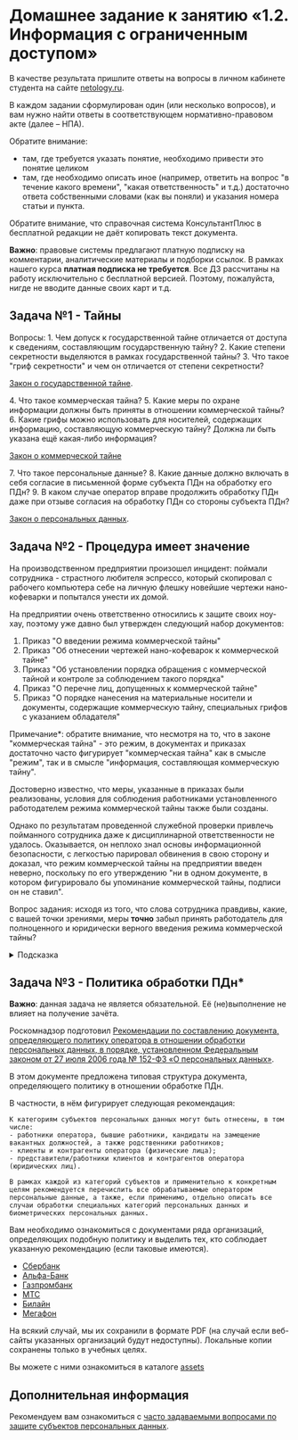 # Домашнее задание к занятию «1.2. Информация с ограниченным доступом»

В качестве результата пришлите ответы на вопросы в личном кабинете студента на сайте [netology.ru](httpss://netology.ru).

В каждом задании сформулирован один (или несколько вопросов), и вам нужно найти ответы в соответствующем нормативно-правовом акте (далее – НПА).

Обратите внимание:
* там, где требуется указать понятие, необходимо привести это понятие целиком 
* там, где необходимо описать иное (например, ответить на вопрос "в течение какого времени", "какая ответственность" и т.д.) достаточно ответа собственными словами (как вы поняли) и указания номера статьи и пункта.

Обратите внимание, что справочная система КонсультантПлюс в бесплатной редакции не даёт копировать текст документа.

**Важно**: правовые системы предлагают платную подписку на комментарии, аналитические материалы и подборки ссылок. В рамках нашего курса **платная подписка не требуется**. Все ДЗ рассчитаны на работу исключительно с бесплатной версией. Поэтому, пожалуйста, нигде не вводите данные своих карт и т.д.

## Задача №1 - Тайны

Вопросы:
1\. Чем допуск к государственной тайне отличается от доступа к сведениям, составляющим государственную тайну?
2\. Какие степени секретности выделяются в рамках государственной тайны?
3\. Что такое "гриф секретности" и чем он отличается от степени секретности?

[Закон о государственной тайне](http://base.garant.ru/10102673/).

4\. Что такое коммерческая тайна?
5\. Какие меры по охране информации должны быть приняты в отношении коммерческой тайны?
6\. Какие грифы можно использовать для носителей, содержащих информацию, составляющую коммерческую тайну? Должна ли быть указана ещё какая-либо информация?

[Закон о коммерческой тайне](http://base.garant.ru/12136454/)

7\. Что такое персональные данные?
8\. Какие данные должно включать в себя согласие в письменной форме субъекта ПДн на обработку его ПДн?
9\. В каком случае оператор вправе продолжить обработку ПДн даже при отзыве согласия на обработку ПДн со стороны субъекта ПДн?

[Закон о персональных данных](https://base.garant.ru/12148567/).

## Задача №2 - Процедура имеет значение

На производственном предприятии произошел инцидент: поймали сотрудника - страстного любителя эспрессо, который скопировал с рабочего компьютера себе на личную флешку новейшие чертежи нано-кофеварки и попытался унести их домой. 

На предприятии очень ответственно относились к защите своих ноу-хау, поэтому уже давно был утвержден следующий набор документов:
1. Приказ "О введении режима коммерческой тайны"
1. Приказ "Об отнесении чертежей нано-кофеварок к коммерческой тайне"
1. Приказ "Об установлении порядка обращения с коммерческой тайной и контроле за соблюдением такого порядка"
1. Приказ "О перечне лиц, допущенных к коммерческой тайне"
1. Приказ "О порядке нанесения на материальные носители и документы, содержащие коммерческую тайну, специальных грифов с указанием обладателя"

Примечание*: обратите внимание, что несмотря на то, что в законе "коммерческая тайна" - это режим, в документах и приказах достаточно часто фигурирует "коммерческая тайна" как в смысле "режим", так и в смысле "информация, составляющая коммерческую тайну".

Достоверно известно, что меры, указанные в приказах были реализованы, условия для соблюдения работниками установленного работодателем режима коммерческой тайны также были созданы.

Однако по результатам проведенной служебной проверки привлечь пойманного сотрудника даже к дисциплинарной ответственности не удалось. Оказывается, он неплохо знал основы информационной безопасности, с легкостью парировал обвинения в свою сторону и доказал, что режим коммерческой тайны на предприятии введен неверно, поскольку по его утверждению "ни в одном документе, в котором фигурировало бы упоминание коммерческой тайны, подписи он не ставил".

Вопрос задания: исходя из того, что слова сотрудника правдивы, какие, с вашей точки зрениями, меры **точно** забыл принять работодатель для полноценного и юридически верного введения режима коммерческой тайны?

<details>
<summary>Подсказка</summary>

Речь идёт о 3 (трёх) мерах.
</details>

## Задача №3 - Политика обработки ПДн*

**Важно**: данная задача не является обязательной. Её (не)выполнение не влияет на получение зачёта.

Роскомнадзор подготовил [Рекомендации по составлению документа, определяющего политику оператора в отношении обработки персональных данных, в порядке, установленном Федеральным законом от 27 июля 2006 года № 152-ФЗ «О персональных данных»](https://rkn.gov.ru/personal-data/p908/).

В этом документе предложена типовая структура документа, определяющего политику в отношении обработке ПДн. 

В частности, в нём фигурирует следующая рекомендация: 
```
К категориям субъектов персональных данных могут быть отнесены, в том числе:
- работники оператора, бывшие работники, кандидаты на замещение вакантных должностей, а также родственники работников;
- клиенты и контрагенты оператора (физические лица);
- представители/работники клиентов и контрагентов оператора (юридических лиц).
    
В рамках каждой из категорий субъектов и применительно к конкретным целям рекомендуется перечислить все обрабатываемые оператором персональные данные, а также, если применимо, отдельно описать все случаи обработки специальных категорий персональных данных и биометрических персональных данных.
```

Вам необходимо ознакомиться с документами ряда организаций, определяющих подобную политику и выделить тех, кто соблюдает указанную рекомендацию (если таковые имеются).
* [Сбербанк](https://www.sberbank.ru/ru/pol_pd)
* [Альфа-Банк](https://alfabank.ru/about/personal_politics/)
* [Газпромбанк](https://www.gazprombank.ru/security/#basic-2955731)
* [МТС](https://moskva.mts.ru/about/investoram-i-akcioneram/korporativnoe-upravlenie/dokumenti-pao-mts)
* [Билайн](https://moskva.beeline.ru/about/about-beeline/disclosure/documents/)
* [Мегафон](https://moscow.megafon.ru/help/info/blanks_docs/obrabotka_pers_dan/)

На всякий случай, мы их сохранили в формате PDF (на случай если веб-сайты указанных организаций будут недоступны). Локальные копии сохранены только в учебных целях.

Вы можете с ними ознакомиться в каталоге [assets](assets)

## Дополнительная информация

Рекомендуем вам ознакомиться с [часто задаваемыми вопросами по защите субъектов персональных данных](https://rkn.gov.ru/treatments/p459/p468/).
